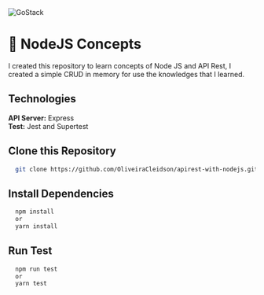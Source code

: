 <img alt="GoStack" src="https://storage.googleapis.com/golden-wind/bootcamp-gostack/header-desafios-new.png" />

# :rocket: NodeJS Concepts
I created this repository to learn concepts of Node JS and API Rest, I created a simple CRUD in memory for use the knowledges that I learned.

## Technologies
<p><b>API Server:</b> Express<br />
<b>Test:</b> Jest and Supertest</p>





## Clone this Repository
```bash
  git clone https://github.com/OliveiraCleidson/apirest-with-nodejs.git
```

## Install Dependencies
```bash
  npm install
  or
  yarn install
```

## Run Test
```bash
  npm run test
  or
  yarn test
```